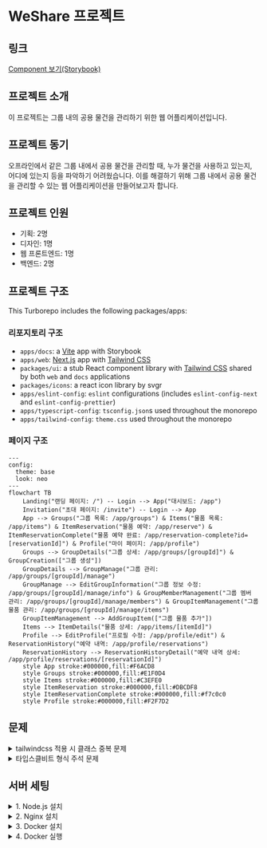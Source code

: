 # WeShare 프로젝트

## 링크

[Component 보기(Storybook)](https://www.chromatic.com/library?appId=679f6f9efeda6bdd03477eb9)

## 프로젝트 소개

이 프로젝트는 그룹 내의 공용 물건을 관리하기 위한 웹 어플리케이션입니다.

## 프로젝트 동기

오프라인에서 같은 그룹 내에서 공용 물건을 관리할 때, 누가 물건을 사용하고 있는지, 어디에 있는지 등을 파악하기 어려웠습니다. 이를 해결하기 위해 그룹 내에서 공용 물건을 관리할 수 있는 웹 어플리케이션을 만들어보고자 합니다.

## 프로젝트 인원

- 기획: 2명
- 디자인: 1명
- 웹 프론트엔드: 1명
- 백엔드: 2명

## 프로젝트 구조

This Turborepo includes the following packages/apps:

### 리포지토리 구조

- `apps/docs`: a [Vite](https://nextjs.org/) app with Storybook
- `apps/web`: [Next.js](https://nextjs.org/) app with [Tailwind CSS](https://tailwindcss.com/)
- `packages/ui`: a stub React component library with [Tailwind CSS](https://tailwindcss.com/) shared by both `web` and `docs` applications
- `packages/icons`: a react icon library by svgr
- `apps/eslint-config`: `eslint` configurations (includes `eslint-config-next` and `eslint-config-prettier`)
- `apps/typescript-config`: `tsconfig.json`s used throughout the monorepo
- `apps/tailwind-config`: `theme.css` used throughout the monorepo

### 페이지 구조

```mermaid
---
config:
  theme: base
  look: neo
---
flowchart TB
    Landing("랜딩 페이지: /") -- Login --> App("대시보드: /app")
    Invitation("초대 페이지: /invite") -- Login --> App
    App --> Groups("그룹 목록: /app/groups") & Items("물품 목록: /app/items") & ItemReservation("물품 예약: /app/reserve") & ItemReservationComplete("물품 예약 완료: /app/reservation-complete?id=[reservationId]") & Profile("마이 페이지: /app/profile")
    Groups --> GroupDetails("그룹 상세: /app/groups/[groupId]") & GroupCreation(["그룹 생성"])
    GroupDetails --> GroupManage("그룹 관리: /app/groups/[groupId]/manage")
    GroupManage --> EditGroupInformation("그룹 정보 수정: /app/groups/[groupId]/manage/info") & GroupMemberManagement("그룹 멤버 관리: /app/groups/[groupId]/manage/members") & GroupItemManagement("그룹 물품 관리: /app/groups/[groupId]/manage/items")
    GroupItemManagement --> AddGroupItem(["그룹 물품 추가"])
    Items --> ItemDetails("물품 상세: /app/items/[itemId]")
    Profile --> EditProfile("프로필 수정: /app/profile/edit") & ReservationHistory("예약 내역: /app/profile/reservations")
    ReservationHistory --> ReservationHistoryDetail("예약 내역 상세: /app/profile/reservations/[reservationId]")
    style App stroke:#000000,fill:#F6ACD8
    style Groups stroke:#000000,fill:#E1F0D4 
    style Items stroke:#000000,fill:#C3EFE0 
    style ItemReservation stroke:#000000,fill:#DBCDF8
    style ItemReservationComplete stroke:#000000,fill:#f7c0c0
    style Profile stroke:#000000,fill:#F2F7D2

```

## 문제

<details>
<summary>tailwindcss 적용 시 클래스 중복 문제</summary>

`ui:text-detail-3 ui:text-positive`를 적용하면 뒤에 오는 클래스만 적용되는 문제
`ui:text-positive` -> `ui:text-semantic-positive`으로 변경해보았지만 동일한 문제 발생
`ui:text-detail-3` -> `ui:text-detail3`로 변경해보았지만 동일한 문제 발생
`tailwind-merge config > classGroups`를 적용하여 문제 해결

```javascript
const twMergeConfig = {
  extend: {
    classGroups: {
      "font-size": [
        {
          text: [
            "heading-1",
            "heading-2",
            "heading-3",
            "heading-4",
            "heading-5",
            "body-1",
            "body-2",
            "body-3",
            "body-4",
            "body-5",
            "body-6",
            "detail-1",
            "detail-2",
            "detail-3",
          ],
        },
      ],
    },
  },
};
```

</details>

<details>
<summary>타입스클비트 형식 주석 문제</summary>

```plaintext
'BottomSheetContent'의 유추된 형식 이름을 지정하려면 '.pnpm/@radix-ui+react-dialog@1.1._79c1088916460d1027207019201b4fa5/node_modules/@radix-ui/react-dialog'에 대한 참조가 있어야 합니다. 이식하지 못할 수 있습니다. 형식 주석이 필요합니다.ts(2742)
```

```typescript
//tsconfig.json
{
  //...
  "compilerOptions": {
    "declaration": false,
    "declarationMap": false
  },
}
```

</details>

## 서버 세팅

<details>
<summary>1. Node.js 설치</summary>

<https://nodejs.org/ko/download>

```bash
# nvm 설치
curl -o- https://raw.githubusercontent.com/nvm-sh/nvm/v0.40.1/install.sh | bash

# 터미널 재시작

## Node.js 설치
nvm install 22


# Node.js 버전 확인:
node -v
nvm current
npm -v
```

</details>

<details>
<summary>2. Nginx 설치</summary>

1. Nginx 설치

```bash
sudo apt update
sudo apt install nginx
```

2. Nginx 방화벽 설정

```bash
sudo systemctl stop nginx
sudo ufw allow 'Nginx Full'
sudo ufw allow 'OpenSSH'
sudo ufw enable
```

3. Nginx 설정

```bash
sudo cat /etc/nginx/sites-available/default
```

```plaintext
server {
  listen 80;
  server_name _;
  location / {
    proxy_pass http://localhost:3000;
    proxy_http_version 1.1;
    proxy_set_header Upgrade \$http_upgrade;
    proxy_set_header Connection 'upgrade';
    proxy_set_header Host \$host;
    proxy_cache_bypass \$http_upgrade;
  }
}
```

4. Nginx 파일 링크 및 서비스 재시작

```bash
sudo ln -s /etc/nginx/sites-available/default /etc/nginx/sites-enabled/default
sudo systemctl enable nginx
sudo systemctl restart nginx
```

</details>

<details>
<summary>3. Docker 설치</summary>

<https://docs.docker.com/engine/install/ubuntu/>

```bash
# 1. 충돌 가능성이 있는 기존의 패키지들을 삭제
for pkg in docker.io docker-doc docker-compose docker-compose-v2 podman-docker containerd runc; do sudo apt-get remove $pkg; done

# 2. apt 리포지토리 셋업
## 2.1 Add Docker's official GPG key:
sudo apt update
sudo apt-get install ca-certificates curl
sudo install -m 0755 -d /etc/apt/keyrings
sudo curl -fsSL https://download.docker.com/linux/ubuntu/gpg -o /etc/apt/keyrings/docker.asc
sudo chmod a+r /etc/apt/keyrings/docker.asc

## 2.2 Add the repository to Apt sources:
echo \
  "deb [arch=$(dpkg --print-architecture) signed-by=/etc/apt/keyrings/docker.asc] https://download.docker.com/linux/ubuntu \
  $(. /etc/os-release && echo "${UBUNTU_CODENAME:-$VERSION_CODENAME}") stable" | \
  sudo tee /etc/apt/sources.list.d/docker.list > /dev/null
sudo apt-get update

# 3. Docker 설치
sudo apt-get install docker-ce docker-ce-cli containerd.io docker-buildx-plugin docker-compose-plugin
```

</details>

<details>
<summary>4. Docker 실행</summary>

```
sudo docker pull ${{ vars.DOCKERHUB_USERNAME }}/${{ vars.IMAGE_NAME }}:latest
sudo docker stop ${{ vars.IMAGE_NAME }} || true
sudo docker rm ${{ vars.IMAGE_NAME }} || true
sudo docker run -d -p 3000:3000 --name ${{ vars.IMAGE_NAME }} ${{ vars.DOCKERHUB_USERNAME }}/${{ vars.IMAGE_NAME }}:latest
```

</details>
